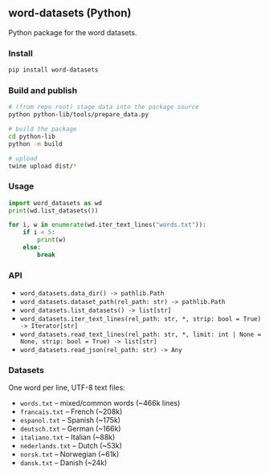 ## word-datasets (Python)

Python package for the word datasets.

### Install

```bash
pip install word-datasets
```

### Build and publish

```bash
# (from repo root) stage data into the package source
python python-lib/tools/prepare_data.py

# build the package
cd python-lib
python -m build

# upload
twine upload dist/*
```

### Usage

```python
import word_datasets as wd
print(wd.list_datasets())

for i, w in enumerate(wd.iter_text_lines("words.txt")):
    if i < 5:
        print(w)
    else:
        break
```

### API

- `word_datasets.data_dir() -> pathlib.Path`
- `word_datasets.dataset_path(rel_path: str) -> pathlib.Path`
- `word_datasets.list_datasets() -> list[str]`
- `word_datasets.iter_text_lines(rel_path: str, *, strip: bool = True) -> Iterator[str]`
- `word_datasets.read_text_lines(rel_path: str, *, limit: int | None = None, strip: bool = True) -> list[str]`
- `word_datasets.read_json(rel_path: str) -> Any`

### Datasets

One word per line, UTF-8 text files:

- `words.txt` – mixed/common words (~466k lines)
- `francais.txt` – French (~208k)
- `espanol.txt` – Spanish (~175k)
- `deutsch.txt` – German (~166k)
- `italiano.txt` – Italian (~88k)
- `nederlands.txt` – Dutch (~53k)
- `norsk.txt` – Norwegian (~61k)
- `dansk.txt` – Danish (~24k)
